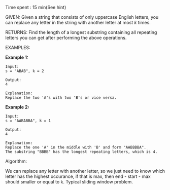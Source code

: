 Time spent :  15 min(See hint)

GIVEN: Given a string that consists of only uppercase English letters, you can replace any letter in the string with another letter at most *k* times. 

RETURNS: Find the length of a longest substring containing all repeating letters you can get after performing the above operations.

EXAMPLES:

**Example 1:**

```
Input:
s = "ABAB", k = 2

Output:
4

Explanation:
Replace the two 'A's with two 'B's or vice versa.
```



**Example 2:**

```
Input:
s = "AABABBA", k = 1

Output:
4

Explanation:
Replace the one 'A' in the middle with 'B' and form "AABBBBA".
The substring "BBBB" has the longest repeating letters, which is 4.
```

Algorithm:

We can replace any letter with another letter, so we just need to know which letter has the highest occurance, if that is max, then end - start - max should smaller or equal to k. Typical sliding window problem.